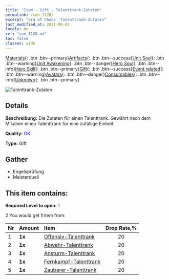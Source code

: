 ```yaml
---
title: "Item - Gift - Talenttrank-Zutaten"
permalink: /con_1120/
excerpt: "Era of Chaos  Talenttrank-Zutaten"
last_modified_at: 2021-06-03
locale: de
ref: "con_1120.md"
toc: false
classes: wide
---
```

 [Materials](/ItemsDE/){: .btn .btn--primary}[Artifacts](/ItemsDE/Artifacts/){: .btn .btn--success}[Unit Soul](/ItemsDE/UnitSoul/){: .btn .btn--warning}[Unit Awakening](/ItemsDE/UnitAwakening/){: .btn .btn--danger}[Hero Soul](/ItemsDE/HeroSoul/){: .btn .btn--info}[Hero Skill](/ItemsDE/HeroSkill/){: .btn .btn--primary}[Gift](/ItemsDE/Gift/){: .btn .btn--success}[Event related](/ItemsDE/Events/){: .btn .btn--warning}[Avatars](/ItemsDE/Avatars/){: .btn .btn--danger}[Consumables](/ItemsDE/Consumables/){: .btn .btn--info}[Unknown](/ItemsDE/Unknown/){: .btn .btn--primary}

 ![Talenttrank-Zutaten](/images/t/i_3049.png)

## Details
 **Beschreibung:** Die Zutaten für einen Talenttrank. Gewährt nach dem Mischen einen Talenttrank für eine zufällige Einheit.

 **Quality:** <span style="color: #0000CD">OK</span>

 **Type:** Gift

## Gather

*    Engelsprüfung 
*    Meisterduell 

## This item contains:

 **Required Level to open:** 1

 2 You would get **1** item  from:

  | Nr | Amount |     Item    | Drop Rate,% |
  |:---|:-------|:------------|:---------:|
  | 1 |  **1x** | [Offensiv-Talenttrank](/ItemsDE/con_786/) | 20 | 
  | 2 |  **1x** | [Abwehr-Talenttrank](/ItemsDE/con_787/) | 20 | 
  | 3 |  **1x** | [Ansturm-Talenttrank](/ItemsDE/con_788/) | 20 | 
  | 4 |  **1x** | [Fernkampf-Talenttrank](/ItemsDE/con_789/) | 20 | 
  | 5 |  **1x** | [Zauberer-Talenttrank](/ItemsDE/con_790/) | 20 | 
